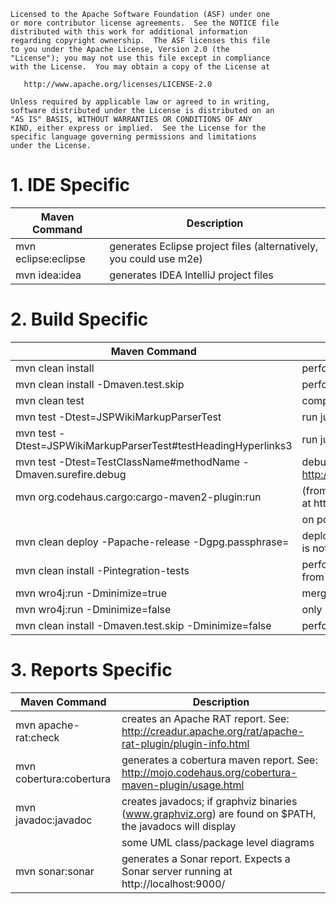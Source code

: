 ```
Licensed to the Apache Software Foundation (ASF) under one
or more contributor license agreements.  See the NOTICE file
distributed with this work for additional information
regarding copyright ownership.  The ASF licenses this file
to you under the Apache License, Version 2.0 (the
"License"); you may not use this file except in compliance
with the License.  You may obtain a copy of the License at

   http://www.apache.org/licenses/LICENSE-2.0

Unless required by applicable law or agreed to in writing,
software distributed under the License is distributed on an
"AS IS" BASIS, WITHOUT WARRANTIES OR CONDITIONS OF ANY
KIND, either express or implied.  See the License for the
specific language governing permissions and limitations
under the License.
```

# 1. IDE Specific

| Maven Command                                                     | Description                                                                                                               |
| ----------------------------------------------------------------- | ------------------------------------------------------------------------------------------------------------------------- |
| mvn eclipse:eclipse                                               | generates Eclipse project files (alternatively, you could use m2e)                                                        |
| mvn idea:idea                                                     | generates IDEA IntelliJ project files                                                                                     |


# 2. Build Specific

| Maven Command                                                     | Description                                                                                                               |
| ----------------------------------------------------------------- | ------------------------------------------------------------------------------------------------------------------------- |
| mvn clean install                                                 | performs a build                                                                                                          |
| mvn clean install -Dmaven.test.skip                               | performs a build, skipping the tests (not recommended)                                                                    |
| mvn clean test                                                    | compiles the source and executes the tests                                                                                |
| mvn test -Dtest=JSPWikiMarkupParserTest                           | run just a single test class                                                                                              |
| mvn test -Dtest=JSPWikiMarkupParserTest#testHeadingHyperlinks3    | run just a single test within a test class                                                                                |
| mvn test -Dtest=TestClassName#methodName -Dmaven.surefire.debug   | debug a test in Eclipse or IDEA to see why it's failing (see http://www.jroller.com/gmazza/entry/jpa_and_junit#debugging) |
| mvn org.codehaus.cargo:cargo-maven2-plugin:run                    | (from main war module) starts JSPWiki on a Tomcat8 instance at http://localhost:8080/JSPWiki with an attached debugger    |
|                                                                   | on port 5005                                                                                                              |
| mvn clean deploy -Papache-release -Dgpg.passphrase=<passphrase>   | deploys generated artifact to a repository. If -Dgpg.passphrase is not given, expects a gpg-agent running                 |
| mvn clean install -Pintegration-tests                             | performs a build, enabling functional tests execution (best run from the jspwiki-it-tests folder)                           |
| mvn wro4j:run -Dminimize=true                                     | merge & compress js & css files                                                                                           |
| mvn wro4j:run -Dminimize=false                                    | only merge the js & css files  (no compression)                                                                           |
| mvn clean install -Dmaven.test.skip -Dminimize=false              | performs a build, skipping the tests and skip compression                                                                 |


# 3. Reports Specific

| Maven Command                                                     | Description                                                                                                               |
| ----------------------------------------------------------------- | ------------------------------------------------------------------------------------------------------------------------- |
| mvn apache-rat:check                                              | creates an Apache RAT report. See: http://creadur.apache.org/rat/apache-rat-plugin/plugin-info.html                       |
| mvn cobertura:cobertura                                           | generates a cobertura maven report. See: http://mojo.codehaus.org/cobertura-maven-plugin/usage.html                       |
| mvn javadoc:javadoc                                               | creates javadocs; if graphviz binaries (www.graphviz.org) are found on $PATH, the javadocs will display                   |
|                                                                   | some UML class/package level diagrams                                                                                     |
| mvn sonar:sonar                                                   | generates a Sonar report. Expects a Sonar server running at http://localhost:9000/                                        |
